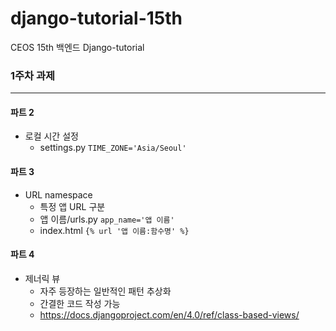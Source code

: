 # django-tutorial-15th

CEOS 15th 백엔드 Django-tutorial

### 1주차 과제<hr>

#### 파트 2<p>

- 로컬 시간 설정
  - settings.py `TIME_ZONE='Asia/Seoul'`<br>

#### 파트 3<p>

- URL namespace
  - 특정 앱 URL 구분
  - 앱 이름/urls.py `app_name='앱 이름'`
  - index.html `{% url '앱 이름:함수명' %}`

#### 파트 4<p>

- 제너릭 뷰
  - 자주 등장하는 일반적인 패턴 추상화
  - 간결한 코드 작성 가능
  - <https://docs.djangoproject.com/en/4.0/ref/class-based-views/>
